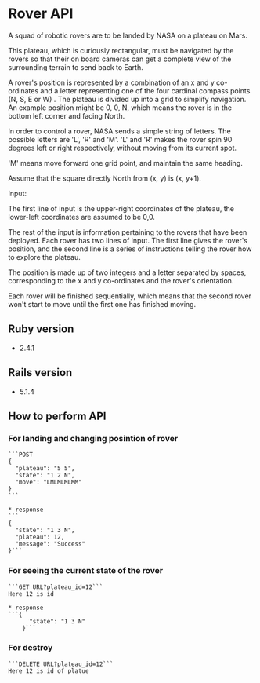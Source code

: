 # Rover API

A squad of robotic rovers are to be landed by NASA on a plateau on Mars.

This plateau, which is curiously rectangular, must be navigated by the rovers so that their on board cameras can get a complete view of the surrounding terrain to send back to Earth.

A rover's position is represented by a combination of an x and y co-ordinates and a letter representing one of the four cardinal compass points (N, S, E or W) . The plateau is divided up into a grid to simplify navigation. An example position might be 0, 0, N, which means the rover is in the bottom left corner and facing North.

In order to control a rover, NASA sends a simple string of letters. The possible letters are 'L', 'R' and 'M'. 'L' and 'R' makes the rover spin 90 degrees left or right respectively, without moving from its current spot.

'M' means move forward one grid point, and maintain the same heading.

Assume that the square directly North from (x, y) is (x, y+1).

Input:

The first line of input is the upper-right coordinates of the plateau, the lower-left coordinates are assumed to be 0,0.

The rest of the input is information pertaining to the rovers that have been deployed. Each rover has two lines of input. The first line gives the rover's position, and the second line is a series of instructions telling the rover how to explore the plateau.

The position is made up of two integers and a letter separated by spaces, corresponding to the x and y co-ordinates and the rover's orientation.

Each rover will be finished sequentially, which means that the second rover won't start to move until the first one has finished moving.

## Ruby version
 * 2.4.1

## Rails version
 * 5.1.4

## How to perform API

  ### For landing and changing posintion of rover
    ```POST
    {
      "plateau": "5 5",
      "state": "1 2 N",
      "move": "LMLMLMLMM"
    }
    ```
    
    * response
    ```
    {
      "state": "1 3 N",
      "plateau": 12,
      "message": "Success"
    }```
  ### For seeing the current state of the rover
    ```GET URL?plateau_id=12```
    Here 12 is id
    
    * response
    ```{
          "state": "1 3 N"
        }```
  ### For destroy
    ```DELETE URL?plateau_id=12```
    Here 12 is id of platue
